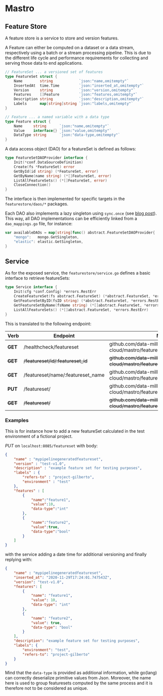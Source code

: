 # Mastro

## Feature Store

A feature store is a service to store and version features.

A Feature can either be computed on a dataset or a data stream, respectively using a batch or a stream processing pipeline.
This is due to the different life cycle and performance requirements for collecting and serving those data to end applications.

```go
// FeatureSet ... a versioned set of features
type FeatureSet struct {
	Name        string            `json:"name,omitempty"`
	InsertedAt  time.Time         `json:"inserted_at,omitempty"`
	Version     string            `json:"version,omitempty"`
	Features    []Feature         `json:"features,omitempty"`
	Description string            `json:"description,omitempty"`
	Labels      map[string]string `json:"labels,omitempty"`
}

// Feature ... a named variable with a data type
type Feature struct {
	Name     string      `json:"name,omitempty"`
	Value    interface{} `json:"value,omitempty"`
	DataType string      `json:"data-type,omitempty"`
}
```

A data access object (DAO) for a featureSet is defined as follows:

```go
type FeatureSetDAOProvider interface {
	Init(*conf.DataSourceDefinition)
	Create(fs *FeatureSet) error
	GetById(id string) (*FeatureSet, error)
	GetByName(name string) (*[]FeatureSet, error)
	ListAllFeatureSets() (*[]FeatureSet, error)
	CloseConnection()
}
```

The interface is then implemented for specific targets in the `featurestore/daos/*` packages.

Each DAO also implements a lazy singleton using `sync.once` (see [blog post](https://medium.com/@ishagirdhar/singleton-pattern-in-golang-9f60d7fdab23)).
This way, all DAO implementations can be efficiently linked from a `dao_mappings.go` file, for instance:

```go
var availableDAOs = map[string]func() abstract.FeatureSetDAOProvider{
	"mongo":   mongo.GetSingleton,
	"elastic": elastic.GetSingleton,
}
```

## Service

As for the exposed service, the `featurestore/service.go` defines a basic interface to retrieve featureSets:

```go
type Service interface {
	Init(cfg *conf.Config) *errors.RestErr
	CreateFeatureSet(fs abstract.FeatureSet) (*abstract.FeatureSet, *errors.RestErr)
	GetFeatureSetByID(fsID string) (*abstract.FeatureSet, *errors.RestErr)
	GetFeatureSetByName(fsName string) (*[]abstract.FeatureSet, *errors.RestErr)
	ListAllFeatureSets() (*[]abstract.FeatureSet, *errors.RestErr)
}
```

This is translated to the following endpoint:


| Verb        | Endpoint                          | Maps to                                                       |
|-------------|-----------------------------------|---------------------------------------------------------------|
| **GET**     | /healthcheck/featureset           | github.com/data-mill-cloud/mastro/featurestore.Ping                   |
| ~~**GET**~~ | ~~/featureset/id/:featureset_id~~ | ~~github.com/data-mill-cloud/mastro/featurestore.GetFeatureSetByID~~  |
| **GET**     | /featureset/name/:featureset_name | github.com/data-mill-cloud/mastro/featurestore.GetFeatureSetByName    |
| **PUT**     | /featureset/                      | github.com/data-mill-cloud/mastro/featurestore.CreateFeatureSet       |
| ~~**GET**~~ | ~~/featureset/~~                  | ~~github.com/data-mill-cloud/mastro/featurestore.ListAllFeatureSets~~ | 

### Examples

This is for instance how to add a new featureSet calculated in the test environment of a fictional project.


*PUT* on `localhost:8085/featureset` with body:
```json
{
	"name" : "mypipelinegeneratedfeatureset",
	"version" : "test-v1.0",
	"description" : "example feature set for testing purposes",
	"labels" : {
	    "refers-to" : "project-gilberto",
	    "environment" : "test"
	},
	"features" : [
		{
			"name":"feature1",
			"value":10,
			"data-type":"int"
		},
		{
			"name":"feature2",
			"value":true,
			"data-type":"bool"
		}
	]
}
```

with the service adding a date time for additional versioning and finally replying with:
```json
{
	"name" : "mypipelinegeneratedfeatureset",
    "inserted_at": "2020-11-29T17:24:01.747543Z",
    "version": "test-v1.0",
    "features": [
        {
            "name": "feature1",
            "value": 10,
            "data-type": "int"
        },
        {
            "name": "feature2",
            "value": true,
            "data-type": "bool"
        }
    ],
    "description": "example feature set for testing purposes",
    "labels": {
        "environment": "test",
        "refers-to": "project-gilberto"
    }
}
```

Mind that the `data-type` is provided as additional information, while go(lang) can correctly deserialize primitive values from Json.
Moreover, the name here is used to group featuresets computed by the same process and it is therefore not to be considered as unique.